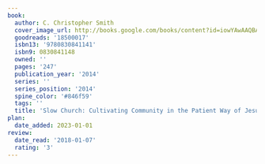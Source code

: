 ```yaml
---
book:
  author: C. Christopher Smith
  cover_image_url: http://books.google.com/books/content?id=iowYAwAAQBAJ&printsec=frontcover&img=1&zoom=1&edge=curl&source=gbs_api
  goodreads: '18500017'
  isbn13: '9780830841141'
  isbn9: 0830841148
  owned: ''
  pages: '247'
  publication_year: '2014'
  series: ''
  series_position: '2014'
  spine_color: '#846f59'
  tags: ''
  title: 'Slow Church: Cultivating Community in the Patient Way of Jesus'
plan:
  date_added: 2023-01-01
review:
  date_read: '2018-01-07'
  rating: '3'
---
```

